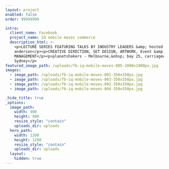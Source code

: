 ```yaml
---
layout: project
enabled: false
order: 99999999

intro:
  client_name: Facebook
  project_name: IQ mobile moves commerce
  description_html: >-
    <p>LECTURE SERIES FEATURING TALKS BY INDUSTRY LEADERS &amp; hosted by wil
    anderson</p><p>CREATIVE DIRECTION, SET DESIGN, ARTWORK, Event &amp; SIGNAGE
    MANAGEMENT</p><p>planetshakers - Melbourne,&nbsp; bay 25, carriageworks -
    Sydney</p>
featured_image_path: /uploads/fb-iq-mobile-moves-005-1000x1000px.jpg
images:
  - image_path: /uploads/fb-iq-mobile-moves-001-350x350px.jpg
  - image_path: /uploads/fb-iq-mobile-moves-003-350x350px.jpg
  - image_path: /uploads/fb-iq-mobile-moves-002-350x350px.jpg
  - image_path: /uploads/fb-iq-mobile-moves-004-350x350px.jpg

_hide_title: true
_options:
  image_path:
    width: 400
    height: 400
    resize_style: "contain"
    uploads_dir: uploads
  hero_path:
    width: 1200
    height: 1200
    resize_style: "contain"
    uploads_dir: uploads
  layout:
    hidden: true
---
```

